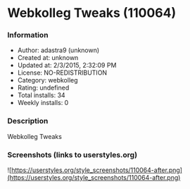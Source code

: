 # Webkolleg Tweaks (110064)

### Information
- Author: adastra9 (unknown)
- Created at: unknown
- Updated at: 2/3/2015, 2:32:09 PM
- License: NO-REDISTRIBUTION
- Category: webkolleg
- Rating: undefined
- Total installs: 34
- Weekly installs: 0


### Description
Webkolleg Tweaks


### Screenshots (links to userstyles.org)
![https://userstyles.org/style_screenshots/110064-after.png](https://userstyles.org/style_screenshots/110064-after.png)


